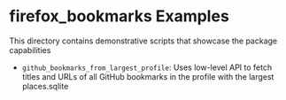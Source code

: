 # firefox_bookmarks Examples

This directory contains demonstrative scripts that showcase the package capabilities

- `github_bookmarks_from_largest_profile`: Uses low-level API to fetch titles and URLs of all GitHub bookmarks in the
profile with the largest places.sqlite
